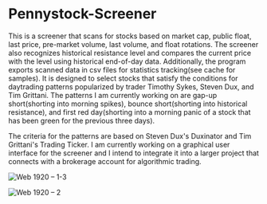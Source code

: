 # Pennystock-Screener

This is a screener that scans for stocks based on market cap, public float, last price, pre-market volume, last volume, and float rotations. The screener also recognizes historical resistance level and compares the current price with the level using historical end-of-day data. Additionally, the program exports scanned data in csv files for statistics tracking(see cache for samples). It is designed to select stocks that satisfy the conditions for daytrading patterns popularized by trader Timothy Sykes, Steven Dux, and Tim Grittani. The patterns I am currently working on are gap-up short(shorting into morning spikes), bounce short(shorting into historical resistance), and first red day(shorting into a morning panic of a stock that has been green for the previous three days).

The criteria for the patterns are based on Steven Dux's Duxinator and Tim Grittani's Trading Ticker. I am currently working on a graphical user interface for the screener and I intend to integrate it into a larger project that connects with a brokerage account for algorithmic trading.

![Web 1920 – 1-3](https://user-images.githubusercontent.com/65748924/123631112-f7b4d380-d848-11eb-9d4b-3fa574301979.png)

![Web 1920 – 2](https://user-images.githubusercontent.com/65748924/123742921-09e15100-d8df-11eb-8bd3-18a83b7c9018.png)
